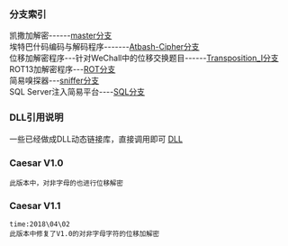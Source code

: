 ### 分支索引
凯撒加解密------[master分支](https://github.com/JimmyYangsix/Security)   
埃特巴什码编码与解码程序-------[Atbash-Cipher分支](https://github.com/JimmyYangsix/Security/tree/Atbash-Cipher)  
位移加解密程序---针对WeChall中的位移交换题目------[Transposition_I分支](https://github.com/JimmyYangsix/Security/tree/Crypto_Transposition_I)  
ROT13加解密程序---[ROT分支](https://github.com/JimmyYangsix/Security/tree/ROT)   
简易嗅探器---[sniffer分支](https://github.com/JimmyYangsix/Security/tree/sniffer)  
SQL Server注入简易平台----[SQL分支](https://github.com/JimmyYangsix/Security/tree/sql)  
### DLL引用说明
  一些已经做成DLL动态链接库，直接调用即可  [DLL](https://github.com/JimmyYangsix/DLL)
### Caesar V1.0
```
此版本中，对非字母的也进行位移解密
```
### Caesar V1.1
```
time:2018\04\02
此版本中修复了V1.0的对非字母字符的位移加解密
```
